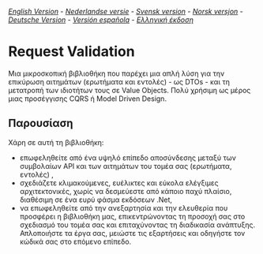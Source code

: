 ﻿_[English Version](README-EN.md) - [Nederlandse versie](README-NL.md) - [Svensk version](README-SE.md) - [Norsk versjon](README-NO.md) - [Deutsche Version](README-DE.md) - [Versión española](README-ES.md) - [Ελληνική έκδοση](README-GR.md)_

# Request Validation

Μια μικροσκοπική βιβλιοθήκη που παρέχει μια απλή λύση για την επικύρωση αιτημάτων (ερωτήματα και εντολές) - ως DTOs - και τη μετατροπή των ιδιοτήτων τους σε Value Objects. Πολύ χρήσιμη ως μέρος μιας προσέγγισης CQRS ή Model Driven Design. 

## Παρουσίαση

Χάρη σε αυτή τη βιβλιοθήκη:

- επωφεληθείτε από ένα υψηλό επίπεδο αποσύνδεσης μεταξύ των συμβολαίων API και των αιτημάτων του τομέα σας (ερωτήματα, εντολές) ,
- σχεδιάζετε κλιμακούμενες, ευέλικτες και εύκολα ελέγξιμες αρχιτεκτονικές, χωρίς να δεσμεύεστε από κάποιο παχύ πλαίσιο, διαθέσιμη σε ένα ευρύ φάσμα εκδόσεων .Net,
- να επωφεληθείτε από την ανεξαρτησία και την ελευθερία που προσφέρει η βιβλιοθήκη μας, επικεντρώνοντας τη προσοχή σας στο σχεδιασμό του τομέα σας και επιταχύνοντας τη διαδικασία ανάπτυξης. Απλοποιήστε τα έργα σας, μειώστε τις εξαρτήσεις και οδηγήστε τον κώδικά σας στο επόμενο επίπεδο.
